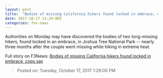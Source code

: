 ```yaml
---
layout: post
title:  "Bodies of missing California hikers found locked in embrace, cops say"
date: 2017-10-17 13:29:00Z
categories: fox-news
---
```


Authorities on Monday may have discovered the bodies of two long-missing hikers, found locked in an embrace, in Joshua Tree National Park -- nearly three months after the couple went missing while hiking in extreme heat.


Full story on F3News: [Bodies of missing California hikers found locked in embrace, cops say](http://www.f3nws.com/n/WjMgyB)

> Posted on: Tuesday, October 17, 2017 1:29:00 PM
